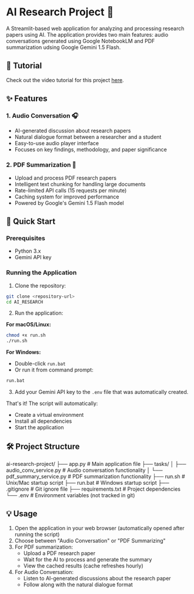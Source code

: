# AI Research Project 🤖

A Streamlit-based web application for analyzing and processing research papers using AI. The application provides two main features: audio conversations generated using Google NotebookLM and PDF summarization udsing Google Gemini 1.5 Flash.

## 🎥 Tutorial

Check out the video tutorial for this project [here](https://youtu.be/DgPA9EitUE8?si=-7wTRBik8DPvzWif).

## ✨ Features

### 1. Audio Conversation 🎧

- AI-generated discussion about research papers
- Natural dialogue format between a researcher and a student
- Easy-to-use audio player interface
- Focuses on key findings, methodology, and paper significance

### 2. PDF Summarization 📝

- Upload and process PDF research papers
- Intelligent text chunking for handling large documents
- Rate-limited API calls (15 requests per minute)
- Caching system for improved performance
- Powered by Google's Gemini 1.5 Flash model

## 🚀 Quick Start

### Prerequisites

- Python 3.x
- Gemini API key

### Running the Application

1. Clone the repository:

```bash
git clone <repository-url>
cd AI_RESEARCH
```

2. Run the application:

**For macOS/Linux:**

```bash
chmod +x run.sh
./run.sh
```

**For Windows:**

- Double-click `run.bat`
- Or run it from command prompt:

```bash
run.bat
```

3. Add your Gemini API key to the `.env` file that was automatically created.

That's it! The script will automatically:

- Create a virtual environment
- Install all dependencies
- Start the application

## 🛠️ Project Structure

ai-research-project/
├── app.py # Main application file
├── tasks/
│ ├── audio_conv_service.py # Audio conversation functionality
│ └── pdf_summary_service.py # PDF summarization functionality
├── run.sh # Unix/Mac startup script
├── run.bat # Windows startup script
├── .gitignore # Git ignore file
├── requirements.txt # Project dependencies
└── .env # Environment variables (not tracked in git)

## 💡 Usage

1. Open the application in your web browser (automatically opened after running the script)
2. Choose between "Audio Conversation" or "PDF Summarizing"
3. For PDF summarization:
   - Upload a PDF research paper
   - Wait for the AI to process and generate the summary
   - View the cached results (cache refreshes hourly)
4. For Audio Conversation:
   - Listen to AI-generated discussions about the research paper
   - Follow along with the natural dialogue format

